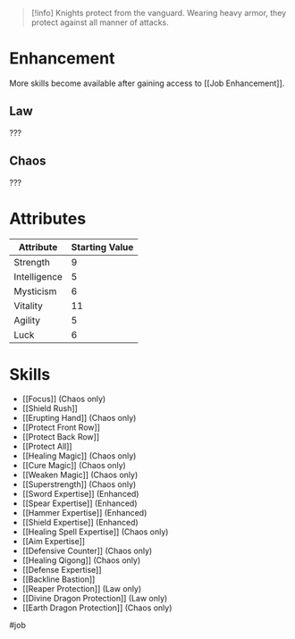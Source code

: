 >[!info]
>Knights protect from the vanguard. Wearing heavy armor, they protect against all manner of attacks.
# Enhancement
More skills become available after gaining access to [[Job Enhancement]].
## Law
???
## Chaos
???
# Attributes
| Attribute    | Starting Value |
| ------------ | -------------- |
| Strength     | 9              |
| Intelligence | 5              |
| Mysticism    | 6              |
| Vitality     | 11             |
| Agility      | 5              |
| Luck         | 6              |

# Skills
- [[Focus]] (Chaos only)
- [[Shield Rush]]
- [[Erupting Hand]] (Chaos only)
- [[Protect Front Row]]
- [[Protect Back Row]]
- [[Protect All]]
- [[Healing Magic]] (Chaos only)
- [[Cure Magic]] (Chaos only)
- [[Weaken Magic]] (Chaos only)
- [[Superstrength]] (Chaos only)
- [[Sword Expertise]] (Enhanced)
- [[Spear Expertise]] (Enhanced)
- [[Hammer Expertise]] (Enhanced)
- [[Shield Expertise]] (Enhanced)
- [[Healing Spell Expertise]] (Chaos only)
- [[Aim Expertise]]
- [[Defensive Counter]] (Chaos only)
- [[Healing Qigong]] (Chaos only)
- [[Defense Expertise]]
- [[Backline Bastion]]
- [[Reaper Protection]] (Law only)
- [[Divine Dragon Protection]] (Law only)
- [[Earth Dragon Protection]] (Chaos only)

#job